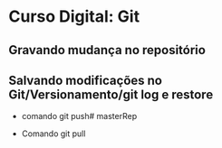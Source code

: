 # Curso Digital: Git

## Gravando mudança no repositório

## Salvando modificações no Git/Versionamento/git log e restore
* comando git push#   m a s t e r R e p 

* Comando git pull
 
 
